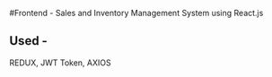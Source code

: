#Frontend - Sales and Inventory Management System using React.js

## Used -
REDUX,
JWT Token,
AXIOS


